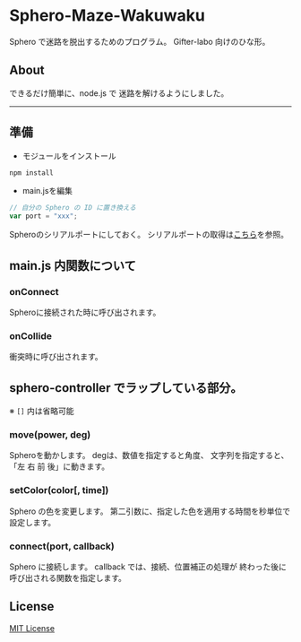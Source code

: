 # Sphero-Maze-Wakuwaku
Sphero で迷路を脱出するためのプログラム。
Gifter-labo 向けのひな形。

## About
できるだけ簡単に、node.js で
迷路を解けるようにしました。
___

## 準備

- モジュールをインストール

```bash
npm install
```

- main.jsを編集

```js
// 自分の Sphero の ID に置き換える
var port = "xxx";
```
Spheroのシリアルポートにしておく。
シリアルポートの取得は[こちら](https://github.com/comozilla/Sphero-wakuwaku/wiki/%E7%92%B0%E5%A2%83%E8%A8%AD%E5%AE%9A)を参照。

## main.js 内関数について

### onConnect

Spheroに接続された時に呼び出されます。

### onCollide

衝突時に呼び出されます。

## sphero-controller でラップしている部分。

※ `[]` 内は省略可能

### move(power, deg)
Spheroを動かします。
degは、数値を指定すると角度、
文字列を指定すると、「左 右 前 後」に動きます。

### setColor(color[, time])
Sphero の色を変更します。
第二引数に、指定した色を適用する時間を秒単位で設定します。

### connect(port, callback)
Sphero に接続します。
callback では、接続、位置補正の処理が
終わった後に呼び出される関数を指定します。

## License
[MIT License](http://wisdommingle.com/mit-license/)
